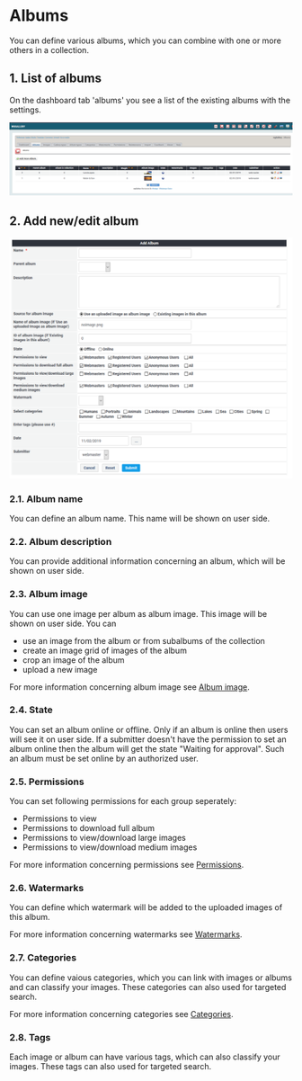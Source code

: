 # Albums

You can define various albums, which you can combine with one or more others in a collection.

## 1. List of albums

On the dashboard tab 'albums' you see a list of the existing albums with the settings.

![List of albums](../../.gitbook/assets/admin_album.png)

## 2. Add new/edit album

![Creation of new album](../../.gitbook/assets/admin_album_create.png)

### 2.1. Album name

You can define an album name. This name will be shown on user side.

### 2.2. Album description

You can provide additional information concerning an album, which will be shown on user side.

### 2.3. Album image

You can use one image per album as album image. This image will be shown on user side. You can

* use an image from the album or from subalbums of the collection
* create an image grid of images of the album
* crop an image of the album
* upload a new image

For more information concerning album image see [Album image](../the-user-side/album-image.md).

### 2.4. State

You can set an album online or offline. Only if an album is online then users will see it on user side. If a submitter doesn't have the permission to set an album online then the album will get the state "Waiting for approval". Such an album must be set online by an authorized user.

### 2.5. Permissions

You can set following permissions for each group seperately:

* Permissions to view
* Permissions to download full album
* Permissions to view/download large images
* Permissions to view/download medium images

For more information concerning permissions see [Permissions](permissions.md).

### 2.6. Watermarks

You can define which watermark will be added to the uploaded images of this album.

For more information concerning watermarks see [Watermarks](watermarks.md).

### 2.7. Categories

You can define vaious categories, which you can link with images or albums and can classify your images. These categories can also used for targeted search.

For more information concerning categories see [Categories](categories.md).

### 2.8. Tags

Each image or album can have various tags, which can also classify your images. These tags can also used for targeted search.

